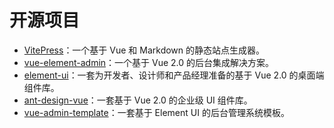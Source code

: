 # 开源项目

- [VitePress](https://github.com/vuejs/vitepress)：一个基于 Vue 和 Markdown 的静态站点生成器。
- [vue-element-admin](https://github.com/PanJiaChen/vue-element-admin)：一个基于 Vue 2.0 的后台集成解决方案。
- [element-ui](https://github.com/ElemeFE/element)：一套为开发者、设计师和产品经理准备的基于 Vue 2.0 的桌面端组件库。
- [ant-design-vue](https://github.com/vueComponent/ant-design-vue)：一套基于 Vue 2.0 的企业级 UI 组件库。
- [vue-admin-template](https://github.com/PanJiaChen/vue-admin-template)：一套基于 Element UI 的后台管理系统模板。
